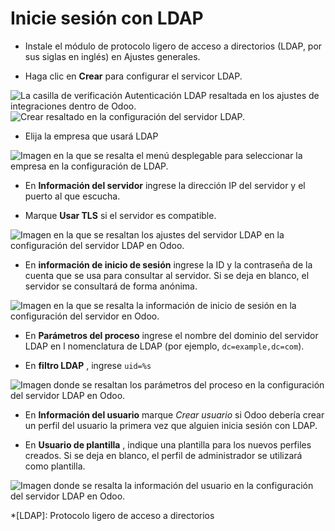# Inicie sesión con LDAP

  * Instale el módulo de protocolo ligero de acceso a directorios (LDAP, por sus siglas en inglés) en Ajustes generales.

  * Haga clic en **Crear** para configurar el servicor LDAP.

![La casilla de verificación Autenticación LDAP resaltada en los ajustes de
integraciones dentro de Odoo.](../../../_images/ldap01.png) ![Crear resaltado
en la configuración del servidor LDAP.](../../../_images/ldap02.png)

  * Elija la empresa que usará LDAP

![Imagen en la que se resalta el menú desplegable para seleccionar la empresa
en la configuración de LDAP.](../../../_images/ldap03.png)

  * En **Información del servidor** ingrese la dirección IP del servidor y el puerto al que escucha.

  * Marque **Usar TLS** si el servidor es compatible.

![Imagen en la que se resaltan los ajustes del servidor LDAP en la
configuración del servidor LDAP en Odoo.](../../../_images/ldap04.png)

  * En **información de inicio de sesión** ingrese la ID y la contraseña de la cuenta que se usa para consultar al servidor. Si se deja en blanco, el servidor se consultará de forma anónima.

![Imagen en la que se resalta la información de inicio de sesión en la
configuración del servidor en Odoo.](../../../_images/ldap05.png)

  * En **Parámetros del proceso** ingrese el nombre del dominio del servidor LDAP en l nomenclatura de LDAP (por ejemplo, `dc=example,dc=com`).

  * En **filtro LDAP** , ingrese `uid=%s`

![Imagen donde se resaltan los parámetros del proceso en la configuración del
servidor LDAP en Odoo.](../../../_images/ldap06.png)

  * En **Información del usuario** marque _Crear usuario_ si Odoo debería crear un perfil del usuario la primera vez que alguien inicia sesión con LDAP.

  * En **Usuario de plantilla** , indique una plantilla para los nuevos perfiles creados. Si se deja en blanco, el perfil de administrador se utilizará como plantilla.

![Imagen donde se resalta la información del usuario en la configuración del
servidor LDAP en Odoo.](../../../_images/ldap07.png)

  *[LDAP]: Protocolo ligero de acceso a directorios


